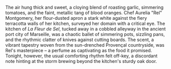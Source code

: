 The air hung thick and sweet, a cloying blend of roasting garlic, simmering tomatoes, and the faint, metallic tang of blood oranges.  Chef Aurelia "Rel"  Montgomery, her flour-dusted apron a stark white against the fiery terracotta walls of her kitchen, surveyed her domain with a critical eye.  The kitchen of *La Fleur de Sel*, tucked away in a cobbled alleyway in the ancient port city of Marseille, was a chaotic ballet of simmering pots, sizzling pans, and the rhythmic clatter of knives against cutting boards.  The scent, a vibrant tapestry woven from the sun-drenched Provençal countryside, was Rel's masterpiece –  a perfume as captivating as the food it promised. Tonight, however, the usual comforting rhythm felt off-key, a discordant note hinting at the storm brewing beyond the kitchen's sturdy oak door.
